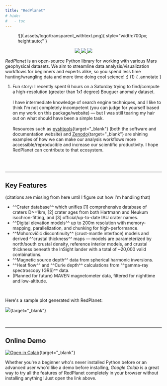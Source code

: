 ```yaml
---
title: "RedPlanet"
# hide:
#   - toc
---
```



<!-- Hide title in favor of logo (but keep the "title" metadata in yaml or else page title becomes "index") -->
<style>
  .md-typeset h1 {
    display: none;
  }
</style>



<!-- Logo -->
<figure markdown="span">
  ![](.assets/logo/transparent_withtext.png){ style="width:700px; height:auto;" }
</figure>

<!-- Logo aligned to the left like SciPy's GH readme: https://github.com/scipy/scipy/blob/main/README.rst
![](.assets/logo/transparent_withtext.png){ style="width:300px; height:auto; float:left; padding-right:20px;" }
-->



<!-- Badges (useful: https://naereen.github.io/badges/ ) -->
<div align="center">

  <a href="https://pypi.org/project/redplanet/" target="_blank" rel="noopener noreferrer">
    <img src="https://img.shields.io/pypi/v/redplanet.svg?color=blue">
  </a>

  <a href="https://github.com/Humboldt-Penguin/redplanet/actions/workflows/test.yml" target="_blank" rel="noopener noreferrer">
    <img src="https://github.com/Humboldt-Penguin/redplanet/actions/workflows/test.yml/badge.svg?branch=main"/>
  </a>

  <a href="https://humboldt-penguin.github.io/redplanet/home/about/contact/" target="_blank" rel="noopener noreferrer">
    <img src="https://img.shields.io/badge/Ask%20me-anything-1abc9c.svg"/>
  </a>

  <!-- Template:
  <a href="" target="_blank" rel="noopener noreferrer">
    <img src=""/>
  </a>
  -->
</div>



<!-- Content -->

*RedPlanet* is an open-source Python library for working with various Mars geophysical datasets. We aim to streamline data analysis/visualization workflows for beginners and experts alike, so you spend less time hunting/wrangling data and more time doing cool science! :) (1)
{ .annotate }

1. Fun story: I recently spent 6 hours on a Saturday trying to find/compute a high-resolution (greater than 1x1 degree) Bouguer anomaly dataset. <br><br>
I have intermediate knowledge of search engine techniques, and I like to think I'm not completely incompetent (you can judge for yourself based on my work on this package/website) — but I was still tearing my hair out on what should have been a simple task. <br><br>
Resources such as [pyshtools](https://github.com/SHTOOLS/SHTOOLS){target="_blank"} (both the software and documentation website) and [Zenodo](https://zenodo.org/search?q=metadata.creators.person_or_org.name%3A%22Wieczorek%2C%20Mark%22&l=list&p=1&s=10&sort=bestmatch){target="_blank"} are shining examples of how we can make our analysis workflows more accessible/reproducible and increase our scientific productivity. I hope RedPlanet can contribute to that ecosystem. <br><br>



&nbsp;

---
## Key Features

(citations are missing from here until I figure out how I'm handling that)

- ^^Crater database^^ which unifies [1] comprehensive database of craters D>=1km, [2] crater ages from both Hartmann and Neukum isochron-fitting, and [3] official/up-to-date IAU crater names.
- ^^Digital elevation models^^ up to 200m resolution with memory-mapping, parallelization, and chunking for high-performance.
- ^^Mohorovičić discontinuity^^ (crust-mantle interface) models and derived ^^crustal thickness^^ maps — models are parameterized by north/south crustal density, reference interior models, and crustal thickness beneath the InSight lander with a total of ~20,000 valid combinations.
- ^^Magnetic source depth^^ data from spherical harmonic inversions.
- ^^Heat flow^^ and ^^Curie depth^^ calculations from ^^gamma-ray spectroscopy (GRS)^^ data.
- (Planned for future) MAVEN magnetometer data, filtered for nighttime and low-altitude.

&nbsp;

Here's a sample plot generated with RedPlanet:

[![](https://files.catbox.moe/geubr5.png)](https://files.catbox.moe/geubr5.png){target="_blank"}



&nbsp;

---
## Online Demo

[![Open in Colab](https://colab.research.google.com/assets/colab-badge.svg)](https://colab.research.google.com/drive/1b66gQ54S5wnjLP9p-wk3X7mMpWHqsA8H?usp=sharing){target="_blank"}

Whether you're a beginner who's never installed Python before or an advanced user who'd like a demo before installing, *Google Colab* is a great way to try all the features of RedPlanet completely in your browser without installing anything! Just open the link above.
